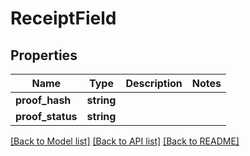 # ReceiptField

## Properties
Name | Type | Description | Notes
------------ | ------------- | ------------- | -------------
**proof_hash** | **string** |  | 
**proof_status** | **string** |  | 

[[Back to Model list]](../README.md#documentation-for-models) [[Back to API list]](../README.md#documentation-for-api-endpoints) [[Back to README]](../README.md)

